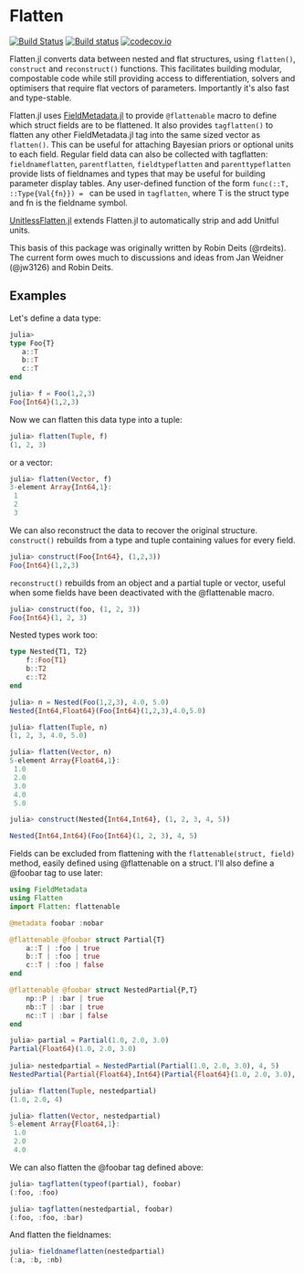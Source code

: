 # Flatten

[![Build Status](https://travis-ci.org/rafaqz/Flatten.jl.svg?branch=master)](https://travis-ci.org/rafaqz/Flatten.jl)
[![Build status](https://ci.appveyor.com/api/projects/status/dpf055yo50y21g1v?svg=true)](https://ci.appveyor.com/project/rafaqz/flatten-jl)
[![codecov.io](http://codecov.io/github/rafaqz/Flatten.jl/coverage.svg?branch=master)](http://codecov.io/github/rafaqz/Flatten.jl?branch=master)

Flatten.jl converts data between nested and flat structures, using `flatten()`, 
`construct` and `reconstruct()` functions. This facilitates building modular, compostable code
while still providing access to differentiation, solvers and optimisers that
require flat vectors of parameters. Importantly it's also fast and type-stable.


Flatten.jl uses [FieldMetadata.jl](https://github.com/rafaqz/FieldMetadata.jl) to provide
`@flattenable` macro to define which struct fields are to be flattened. It also
provides `tagflatten()` to flatten any other FieldMetadata.jl tag into the same sized
vector as `flatten()`. This can be useful for attaching Bayesian priors or optional
units to each field. Regular field data can also be collected with tagflatten:
`fieldnameflatten`, `parentflatten`, `fieldtypeflatten` and `parenttypeflatten` provide 
lists of fieldnames and types that may be useful for building parameter display
tables. Any user-defined function of the form `func(::T, ::Type{Val{fn}}) = ` can be used in `tagflatten`,
where T is the struct type and fn is the fieldname symbol.

[UnitlessFlatten.jl](https://github.com/rafaqz/UnitlessFlatten.jl) extends Flatten.jl to automatically strip and add Unitful units.

This basis of this package was originally written by Robin Deits (@rdeits). The current form
owes much to discussions and ideas from Jan Weidner (@jw3126) and Robin Deits. 


## Examples

Let's define a data type:

```julia
julia> 
type Foo{T}
   a::T
   b::T
   c::T
end

julia> f = Foo(1,2,3)
Foo{Int64}(1,2,3)
```

Now we can flatten this data type into a tuple:

```julia
julia> flatten(Tuple, f)
(1, 2, 3)
```

or a vector:

```julia
julia> flatten(Vector, f)
3-element Array{Int64,1}:
 1
 2
 3
```

We can also reconstruct the data to recover the original structure.
`construct()` rebuilds from a type and tuple containing values for every field.

```julia
julia> construct(Foo{Int64}, (1,2,3))
Foo{Int64}(1,2,3)
```

`reconstruct()` rebuilds from an object and a partial tuple or vector, useful
when some fields have been deactivated with the @flattenable macro.

```julia
julia> construct(foo, (1, 2, 3))
Foo{Int64}(1, 2, 3)
```

Nested types work too:

```julia
type Nested{T1, T2}
    f::Foo{T1}
    b::T2
    c::T2
end

julia> n = Nested(Foo(1,2,3), 4.0, 5.0)
Nested{Int64,Float64}(Foo{Int64}(1,2,3),4.0,5.0)

julia> flatten(Tuple, n)
(1, 2, 3, 4.0, 5.0)

julia> flatten(Vector, n)
5-element Array{Float64,1}:
 1.0
 2.0
 3.0
 4.0
 5.0

julia> construct(Nested{Int64,Int64}, (1, 2, 3, 4, 5))

Nested{Int64,Int64}(Foo{Int64}(1, 2, 3), 4, 5)
```

Fields can be excluded from flattening with the `flattenable(struct, field)` method,
easily defined using @flattenable on a struct. I'll also define a @foobar tag to
use later:


```julia
using FieldMetadata
using Flatten 
import Flatten: flattenable

@metadata foobar :nobar

@flattenable @foobar struct Partial{T}
    a::T | :foo | true
    b::T | :foo | true
    c::T | :foo | false
end

@flattenable @foobar struct NestedPartial{P,T}
    np::P | :bar | true
    nb::T | :bar | true
    nc::T | :bar | false
end

julia> partial = Partial(1.0, 2.0, 3.0)                                      
Partial{Float64}(1.0, 2.0, 3.0)                                              
                                                                             
julia> nestedpartial = NestedPartial(Partial(1.0, 2.0, 3.0), 4, 5)           
NestedPartial{Partial{Float64},Int64}(Partial{Float64}(1.0, 2.0, 3.0), 4, 5) 

julia> flatten(Tuple, nestedpartial)
(1.0, 2.0, 4)

julia> flatten(Vector, nestedpartial)
5-element Array{Float64,1}:
 1.0
 2.0
 4.0
```

We can also flatten the @foobar tag defined above:

```julia
julia> tagflatten(typeof(partial), foobar) 
(:foo, :foo)

julia> tagflatten(nestedpartial, foobar)
(:foo, :foo, :bar)
```

And flatten the fieldnames:
```julia
julia> fieldnameflatten(nestedpartial)                                            
(:a, :b, :nb) 
```
